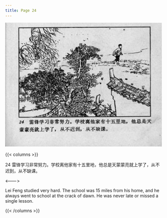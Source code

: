 ```yaml
---
title: Page 24
---
```


![leifeng page](./../../images/leifeng/seifert0522_lf_0031_0.jpg)

{{< columns >}}

24 雷锋学习非常努力。学校离他家有十五里地，他总是天蒙蒙亮就上学了，从不迟到，从不缺课。

<--->

Lei Feng studied very hard. The school was 15 miles from his home, and he always went to school at the crack of dawn. He was never late or missed a single lesson. 

{{< /columns >}}
